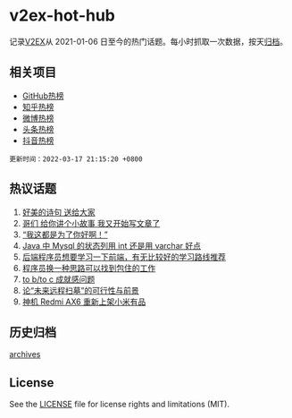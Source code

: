 # v2ex-hot-hub

 记录[V2EX](https://www.v2ex.com/)从 2021-01-06 日至今的热门话题。每小时抓取一次数据，按天[归档](archives)。
 
 ## 相关项目

- [GitHub热榜](https://github.com/snaildev/github-hot-hub)
- [知乎热榜](https://github.com/snaildev/zhihu-hot-hub)
- [微博热榜](https://github.com/snaildev/weibo-hot-hub)
- [头条热榜](https://github.com/snaildev/toutiao-hot-hub)
- [抖音热榜](https://github.com/snaildev/douyin-hot-hub)


 `更新时间：2022-03-17 21:15:20 +0800`

## 热议话题

1. [好美的诗句 送给大家](https://www.v2ex.com/t/840950)
1. [哥们 给你讲个小故事 我又开始写文章了](https://www.v2ex.com/t/840926)
1. [“我这都是为了你好啊！”](https://www.v2ex.com/t/841054)
1. [Java 中 Mysql 的状态列用 int 还是用 varchar 好点](https://www.v2ex.com/t/840907)
1. [后端程序员想要学习一下前端，有无比较好的学习路线推荐](https://www.v2ex.com/t/840973)
1. [程序员换一种思路可以找到包住的工作](https://www.v2ex.com/t/840960)
1. [to b/to c 成就感问题](https://www.v2ex.com/t/840921)
1. [论“未来远程扫墓”的可行性与前景](https://www.v2ex.com/t/840957)
1. [神机 Redmi AX6 重新上架小米有品](https://www.v2ex.com/t/841070)

## 历史归档

[archives](archives)

## License

See the [LICENSE](LICENSE) file for license rights and limitations (MIT).
